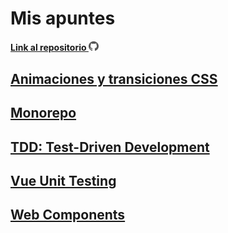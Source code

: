 # Mis apuntes

#### [Link al repositorio <img src="./assets/github.svg" alt="github" width="16"/>](https://github.com/jordicher/my-notes-vuepress)

## [Animaciones y transiciones CSS](./css-animations-and-transitions/)

## [Monorepo](./monorepo/)

## [TDD: Test-Driven Development](./test-driven-development/)

## [Vue Unit Testing](./vue-unit-testing/)

## [Web Components](./web-components/)
